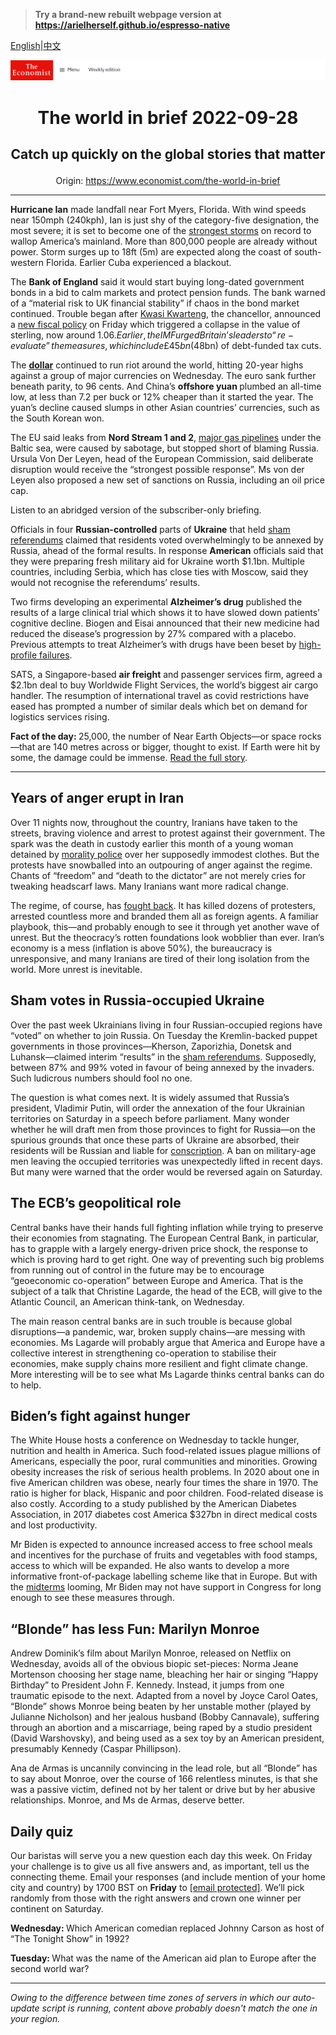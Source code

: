 > **Try a brand-new rebuilt webpage version at https://arielherself.github.io/espresso-native**

[English](https://github.com/arielherself/espresso/blob/main/README.md)|[中文](https://github-com.translate.goog/arielherself/espresso/blob/main/README.md?_x_tr_sl=en&_x_tr_tl=zh-CN&_x_tr_hl=zh-CN&_x_tr_pto=wapp)



![The Economist](menubar.png)

# <p align="center">The world in brief 2022-09-28</p>

## <p align="center">Catch up quickly on the global stories that matter</p>

<p align="center">Origin: <a href="https://www.economist.com/the-world-in-brief">https://www.economist.com/the-world-in-brief</a><hr>

<strong>Hurricane Ian</strong> made landfall near Fort Myers, Florida. With wind speeds near 150mph (240kph), Ian is just shy of the category-five designation, the most severe; it is set to become one of the [strongest storms](https://www.economist.com/the-economist-explains/2022/06/01/why-this-atlantic-hurricane-season-is-predicted-to-be-unusually-stormy) on record to wallop America’s mainland. More than 800,000 people are already without power. Storm surges up to 18ft (5m) are expected along the coast of south-western Florida. Earlier Cuba experienced a blackout.

The <strong>Bank of England</strong> said it would start buying long-dated government bonds in a bid to calm markets and protect pension funds. The bank warned of a “material risk to UK financial stability” if chaos in the bond market continued. Trouble began after [Kwasi Kwarteng](https://www.economist.com/britain/2022/09/27/the-fallout-from-kwasi-kwartengs-mini-budget-continues), the chancellor, announced a [new fiscal policy](https://www.economist.com/britain/2022/09/23/britains-chancellor-offers-up-a-reckless-budget-fiscally-and-politically) on Friday which triggered a collapse in the value of sterling, now around $1.06. Earlier, the IMF urged Britain’s leaders to “re-evaluate” the measures, which include £45bn ($48bn) of debt-funded tax cuts.

The <strong>[dollar](https://www.economist.com/leaders/2022/09/08/the-dollar-is-as-strong-as-ever-isnt-it)</strong> continued to run riot around the world, hitting 20-year highs against a group of major currencies on Wednesday. The euro sank further beneath parity, to 96 cents. And China’s <strong>offshore yuan </strong>plumbed an all-time low, at less than 7.2 per buck or 12% cheaper than it started the year. The yuan’s decline caused slumps in other Asian countries’ currencies, such as the South Korean won.

The EU said leaks from <strong>Nord Stream 1 and 2</strong>, [major gas pipelines](https://www.economist.com/europe/2022/02/22/the-west-imposes-swift-sanctions-on-russia-can-they-stop-a-war) under the Baltic sea, were caused by sabotage, but stopped short of blaming Russia. Ursula Von Der Leyen, head of the European Commission, said deliberate disruption would receive the “strongest possible response”. Ms von der Leyen also proposed a new set of sanctions on Russia, including an oil price cap.

Listen to an abridged version of the subscriber-only briefing.

Officials in four <strong>Russian-controlled</strong> parts of <strong>Ukraine</strong> that held [sham referendums](https://www.economist.com/europe/2022/09/27/in-fake-referendums-occupied-parts-of-ukraine-vote-to-join-russia) claimed that residents voted overwhelmingly to be annexed by Russia, ahead of the formal results. In response <strong>American</strong> officials said that they were preparing fresh military aid for Ukraine worth $1.1bn. Multiple countries, including Serbia, which has close ties with Moscow, said they would not recognise the referendums’ results.

Two firms developing an experimental <strong>Alzheimer’s drug</strong> published the results of a large clinical trial which shows it to have slowed down patients’ cognitive decline. Biogen and Eisai announced that their new medicine had reduced the disease’s progression by 27% compared with a placebo. Previous attempts to treat Alzheimer’s with drugs have been beset by [high-profile failures](https://www.economist.com/science-and-technology/2022/07/23/critical-research-on-the-causes-of-alzheimers-may-have-been-falsified). 

SATS, a Singapore-based <strong>air freight</strong> and passenger services firm, agreed a $2.1bn deal to buy Worldwide Flight Services, the world’s biggest air cargo handler. The resumption of international travel as covid restrictions have eased has prompted a number of similar deals which bet on demand for logistics services rising.

<strong>Fact of the day: </strong>25,000, the number of Near Earth Objects—or space rocks—that are 140 metres across or bigger, thought to exist. If Earth were hit by some, the damage could be immense. [Read the full story](https://www.economist.com/science-and-technology/2022/09/27/a-suicide-mission-to-an-asteroid-tests-a-way-of-defending-earth).

----------

## Years of anger erupt in Iran

Over 11 nights now, throughout the country, Iranians have taken to the streets, braving violence and arrest to protest against their government. The spark was the death in custody earlier this month of a young woman detained by [morality police](https://www.economist.com/the-economist-explains/2022/09/26/who-are-irans-hated-morality-police) over her supposedly immodest clothes. But the protests have snowballed into an outpouring of anger against the regime. Chants of “freedom” and “death to the dictator” are not merely cries for tweaking headscarf laws. Many Iranians want more radical change.

The regime, of course, has [fought back](https://www.economist.com/middle-east-and-africa/2022/09/26/irans-rebellion-spreads-despite-lethal-repression). It has killed dozens of protesters, arrested countless more and branded them all as foreign agents. A familiar playbook, this—and probably enough to see it through yet another wave of unrest. But the theocracy’s rotten foundations look wobblier than ever. Iran’s economy is a mess (inflation is above 50%), the bureaucracy is unresponsive, and many Iranians are tired of their long isolation from the world. More unrest is inevitable.

## Sham votes in Russia-occupied Ukraine

Over the past week Ukrainians living in four Russian-occupied regions have “voted” on whether to join Russia. On Tuesday the Kremlin-backed puppet governments in those provinces—Kherson, Zaporizhia, Donetsk and Luhansk—claimed interim “results” in the [sham referendums](https://www.economist.com/europe/2022/09/27/in-fake-referendums-occupied-parts-of-ukraine-vote-to-join-russia). Supposedly, between 87% and 99% voted in favour of being annexed by the invaders. Such ludicrous numbers should fool no one.

The question is what comes next. It is widely assumed that Russia’s president, Vladimir Putin, will order the annexation of the four Ukrainian territories on Saturday in a speech before parliament. Many wonder whether he will draft men from those provinces to fight for Russia—on the spurious grounds that once these parts of Ukraine are absorbed, their residents will be Russian and liable for [conscription](https://www.economist.com/the-economist-explains/2022/09/24/how-russia-is-conscripting-men-to-fight-in-ukraine). A ban on military-age men leaving the occupied territories was unexpectedly lifted in recent days. But many were warned that the order would be reversed again on Saturday.

## The ECB’s geopolitical role

Central banks have their hands full fighting inflation while trying to preserve their economies from stagnating. The European Central Bank, in particular, has to grapple with a largely energy-driven price shock, the response to which is proving hard to get right. One way of preventing such big problems from running out of control in the future may be to encourage “geoeconomic co-operation” between Europe and America. That is the subject of a talk that Christine Lagarde, the head of the ECB, will give to the Atlantic Council, an American think-tank, on Wednesday. 

The main reason central banks are in such trouble is because global disruptions—a pandemic, war, broken supply chains—are messing with economies. Ms Lagarde will probably argue that America and Europe have a collective interest in strengthening co-operation to stabilise their economies, make supply chains more resilient and fight climate change. More interesting will be to see what Ms Lagarde thinks central banks can do to help. 

## Biden’s fight against hunger

The White House hosts a conference on Wednesday to tackle hunger, nutrition and health in America. Such food-related issues plague millions of Americans, especially the poor, rural communities and minorities. Growing obesity increases the risk of serious health problems. In 2020 about one in five American children was obese, nearly four times the share in 1970. The ratio is higher for black, Hispanic and poor children. Food-related disease is also costly. According to a study published by the American Diabetes Association, in 2017 diabetes cost America $327bn in direct medical costs and lost productivity. 

Mr Biden is expected to announce increased access to free school meals and incentives for the purchase of fruits and vegetables with food stamps, access to which will be expanded. He also wants to develop a more informative front-of-package labelling scheme like that in Europe. But with the [midterms](https://www.economist.com/interactive/us-midterms-2022/forecast/senate) looming, Mr Biden may not have support in Congress for long enough to see these measures through.

## “Blonde” has less Fun: Marilyn Monroe

Andrew Dominik’s film about Marilyn Monroe, released on Netflix on Wednesday, avoids all of the obvious biopic set-pieces: Norma Jeane Mortenson choosing her stage name, bleaching her hair or singing “Happy Birthday” to President John F. Kennedy. Instead, it jumps from one traumatic episode to the next. Adapted from a novel by Joyce Carol Oates, “Blonde” shows Monroe being beaten by her unstable mother (played by Julianne Nicholson) and her jealous husband (Bobby Cannavale), suffering through an abortion and a miscarriage, being raped by a studio president (David Warshovsky), and being used as a sex toy by an American president, presumably Kennedy (Caspar Phillipson).

Ana de Armas is uncannily convincing in the lead role, but all “Blonde” has to say about Monroe, over the course of 166 relentless minutes, is that she was a passive victim, defined not by her talent or drive but by her abusive relationships. Monroe, and Ms de Armas, deserve better.

## Daily quiz

Our baristas will serve you a new question each day this week. On Friday your challenge is to give us all five answers and, as important, tell us the connecting theme. Email your responses (and include mention of your home city and country) by 1700 BST on <strong>Friday</strong> to [<span class="__cf_email__" data-cfemail="5a0b2f33201f292a283f2929351a3f393534353733292e74393537">[email&#160;protected]</span>](https://mail.google.com/mail/?view=cm&amp;fs=1&amp;tf=1&amp;to=QuizEspresso@economist.com). We’ll pick randomly from those with the right answers and crown one winner per continent on Saturday.

<strong>Wednesday: </strong>Which American comedian replaced Johnny Carson as host of “The Tonight Show” in 1992?

<strong>Tuesday: </strong>What was the name of the American aid plan to Europe after the second world war?

----------

*Owing to the difference between time zones of servers in which our auto-update script is running, content above probably doesn't match the one in your region.*
